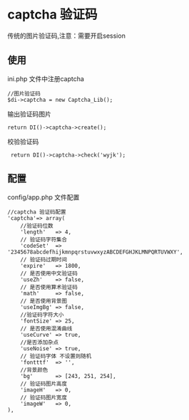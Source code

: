 # captcha 验证码
传统的图片验证码,注意：需要开启session

## 使用
ini.php 文件中注册captcha
```
//图片验证码
$di->captcha = new Captcha_Lib();
```
输出验证码图片
```
return DI()->captcha->create();
```
校验验证码
```
 return DI()->captcha->check('wyjk');
```
## 配置
config/app.php 文件配置
```
//captcha 验证码配置
'captcha'=> array(
    //验证码位数
    'length'   => 4,
    // 验证码字符集合
    'codeSet'  => '2345678abcdefhijkmnpqrstuvwxyzABCDEFGHJKLMNPQRTUVWXY',
    // 验证码过期时间
    'expire'   => 1800,
    // 是否使用中文验证码
    'useZh'    => false,
    // 是否使用算术验证码
    'math'     => false,
    // 是否使用背景图
    'useImgBg' => false,
    //验证码字符大小
    'fontSize' => 25,
    // 是否使用混淆曲线
    'useCurve' => true,
    //是否添加杂点
    'useNoise' => true,
    // 验证码字体 不设置则随机
    'fontttf'  => '',
    //背景颜色
    'bg'       => [243, 251, 254],
    // 验证码图片高度
    'imageH'   => 0,
    // 验证码图片宽度
    'imageW'   => 0,
),
```